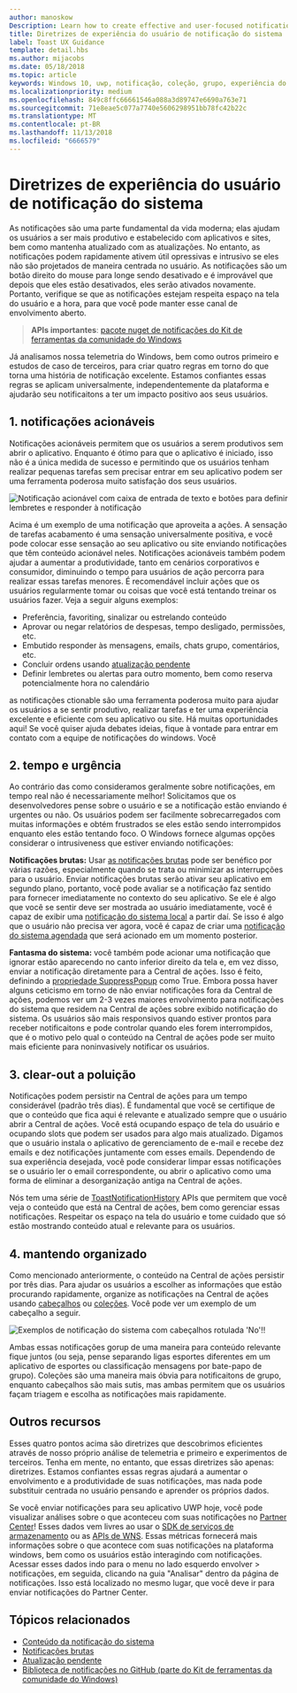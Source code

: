 ```yaml
---
author: manoskow
Description: Learn how to create effective and user-focused notifications that make your users productive and happy.
title: Diretrizes de experiência do usuário de notificação do sistema
label: Toast UX Guidance
template: detail.hbs
ms.author: mijacobs
ms.date: 05/18/2018
ms.topic: article
keywords: Windows 10, uwp, notificação, coleção, grupo, experiência do usuário, diretrizes de experiência do usuário, diretrizes, ação, notificação do sistema, Central de ações, noninterruptive, notificações efetivas, não intrusivos notificações, acionáveis, gerenciar, organizar
ms.localizationpriority: medium
ms.openlocfilehash: 849c8ffc66661546a088a3d89747e6690a763e71
ms.sourcegitcommit: 71e8eae5c077a7740e5606298951bb78fc42b22c
ms.translationtype: MT
ms.contentlocale: pt-BR
ms.lasthandoff: 11/13/2018
ms.locfileid: "6666579"
---
```

# <a name="toast-notification-ux-guidance"></a>Diretrizes de experiência do usuário de notificação do sistema
As notificações são uma parte fundamental da vida moderna; elas ajudam os usuários a ser mais produtivo e estabelecido com aplicativos e sites, bem como mantenha atualizado com as atualizações. No entanto, as notificações podem rapidamente ativem útil opressivas e intrusivo se eles não são projetados de maneira centrada no usuário. As notificações são um botão direito do mouse para longe sendo desativado e é improvável que depois que eles estão desativados, eles serão ativados novamente.  Portanto, verifique se que as notificações estejam respeita espaço na tela do usuário e a hora, para que você pode manter esse canal de envolvimento aberto.

> **APIs importantes**: [pacote nuget de notificações do Kit de ferramentas da comunidade do Windows](https://www.nuget.org/packages/Microsoft.Toolkit.Uwp.Notifications/)

Já analisamos nossa telemetria do Windows, bem como outros primeiro e estudos de caso de terceiros, para criar quatro regras em torno do que torna uma história de notificação excelente.  Estamos confiantes essas regras se aplicam universalmente, independentemente da plataforma e ajudarão seu notificaitons a ter um impacto positivo aos seus usuários.

## <a name="1-actionable-notifications"></a>1. notificações acionáveis
Notificações acionáveis permitem que os usuários a serem produtivos sem abrir o aplicativo.  Enquanto é ótimo para que o aplicativo é iniciado, isso não é a única medida de sucesso e permitindo que os usuários tenham realizar pequenas tarefas sem precisar entrar em seu aplicativo podem ser uma ferramenta poderosa muito satisfação dos seus usuários.

![Notificação acionável com caixa de entrada de texto e botões para definir lembretes e responder à notificação](images/actionable-notification-example01.png)

Acima é um exemplo de uma notificação que aproveita a ações. A sensação de tarefas acabamento é uma sensação universalmente positiva, e você pode colocar esse sensação ao seu aplicativo ou site enviando notificações que têm conteúdo acionável neles. Notificações acionáveis também podem ajudar a aumentar a produtividade, tanto em cenários corporativos e consumidor, diminuindo o tempo para usuários de ação percorra para realizar essas tarefas menores. É recomendável incluir ações que os usuários regularmente tomar ou coisas que você está tentando treinar os usuários fazer.  Veja a seguir alguns exemplos:
* Preferência, favoriting, sinalizar ou estrelando conteúdo
* Aprovar ou negar relatórios de despesas, tempo desligado, permissões, etc.
* Embutido responder às mensagens, emails, chats grupo, comentários, etc.
* Concluir ordens usando [atualização pendente](toast-pending-update.md)
* Definir lembretes ou alertas para outro momento, bem como reserva potencialmente hora no calendário

as notificações ctionable são uma ferramenta poderosa muito para ajudar os usuários a se sentir produtivo, realizar tarefas e ter uma experiência excelente e eficiente com seu aplicativo ou site.  Há muitas oportunidades aqui! Se você quiser ajuda debates ideias, fique à vontade para entrar em contato com a equipe de notificações do windows.  Você 

## <a name="2-timing-and-urgency"></a>2. tempo e urgência
Ao contrário das como consideramos geralmente sobre notificações, em tempo real não é necessariamente melhor! Solicitamos que os desenvolvedores pense sobre o usuário e se a notificação estão enviando é urgentes ou não. Os usuários podem ser facilmente sobrecarregados com muitas informações e obtém frustrados se eles estão sendo interrompidos enquanto eles estão tentando foco. O Windows fornece algumas opções considerar o intrusiveness que estiver enviando notificações:

**Notificações brutas:** Usar [as notificações brutas](raw-notification-overview.md) pode ser benéfico por várias razões, especialmente quando se trata ou minimizar as interrupções para o usuário.  Enviar notificações brutas serão ativar seu aplicativo em segundo plano, portanto, você pode avaliar se a notificação faz sentido para fornecer imediatamente no contexto do seu aplicativo. Se ele é algo que você se sentir deve ser mostrada ao usuário imediatamente, você é capaz de exibir uma [notificação do sistema local](send-local-toast.md) a partir daí.  Se isso é algo que o usuário não precisa ver agora, você é capaz de criar uma [notificação do sistema agendada](https://blogs.msdn.microsoft.com/tiles_and_toasts/2016/09/30/quickstart-sending-an-alarm-in-windows-10/) que será acionado em um momento posterior.

**Fantasma do sistema:** você também pode acionar uma notificação que ignorar estão aparecendo no canto inferior direito da tela e, em vez disso, enviar a notificação diretamente para a Central de ações. Isso é feito, definindo a [propriedade SuppressPopup](https://docs.microsoft.com/en-us/uwp/api/windows.ui.notifications.toastnotification.suppresspopup) como True. Embora possa haver alguns ceticismo em torno de não enviar notificações fora da Central de ações, podemos ver um 2-3 vezes maiores envolvimento para notificações do sistema que residem na Central de ações sobre exibido notificação do sistema.  Os usuários são mais responsivos quando estiver prontos para receber notificaitons e pode controlar quando eles forem interrompidos, que é o motivo pelo qual o conteúdo na Central de ações pode ser muito mais eficiente para noninvasively notificar os usuários.

## <a name="3-clear-out-the-clutter"></a>3. clear-out a poluição
Notificações podem persistir na Central de ações para um tempo considerável (padrão três dias).  É fundamental que você se certifique de que o conteúdo que fica aqui é relevante e atualizado sempre que o usuário abrir a Central de ações. Você está ocupando espaço de tela do usuário e ocupando slots que podem ser usados para algo mais atualizado.  Digamos que o usuário instala o aplicativo de gerenciamento de e-mail e recebe dez emails e dez notificações juntamente com esses emails.  Dependendo de sua experiência desejada, você pode considerar limpar essas notificações se o usuário ler o email correspondente, ou abrir o aplicativo como uma forma de eliminar a desorganização antiga na Central de ações.

Nós tem uma série de [ToastNotificationHistory](https://docs.microsoft.com/en-us/uwp/api/windows.ui.notifications.toastnotificationhistory) APIs que permitem que você veja o conteúdo que está na Central de ações, bem como gerenciar essas notificações. Respeitar os espaço na tela do usuário e tome cuidado que só estão mostrando conteúdo atual e relevante para os usuários.

## <a name="4-keeping-organized"></a>4. mantendo organizado
Como mencionado anteriormente, o conteúdo na Central de ações persistir por três dias.  Para ajudar os usuários a escolher as informações que estão procurando rapidamente, organize as notificações na Central de ações usando [cabeçalhos](https://docs.microsoft.com/en-us/windows/uwp/design/shell/tiles-and-notifications/toast-headers) ou [coleções](https://docs.microsoft.com/en-us/uwp/api/windows.ui.notifications.toastcollection). Você pode ver um exemplo de um cabeçalho a seguir.

![Exemplos de notificação do sistema com cabeçalhos rotulada 'No'!!](images/toast-headers-action-center.png)

Ambas essas notificações gorup de uma maneira para conteúdo relevante fique juntos (ou seja, pense separando ligas esportes diferentes em um aplicativo de esportes ou classificação mensagens por bate-papo de grupo). Coleções são uma maneira mais óbvia para notificaitons de grupo, enquanto cabeçalhos são mais sutis, mas ambas permitem que os usuários façam triagem e escolha as notificações mais rapidamente. 

## <a name="other-resources"></a>Outros recursos
Esses quatro pontos acima são diretrizes que descobrimos eficientes através de nosso próprio análise de telemetria e primeiro e experimentos de terceiros. Tenha em mente, no entanto, que essas diretrizes são apenas: diretrizes.  Estamos confiantes essas regras ajudará a aumentar o envolvimento e a produtividade de suas notificações, mas nada pode substituir centrada no usuário pensando e aprender os próprios dados.  

Se você enviar notificações para seu aplicativo UWP hoje, você pode visualizar análises sobre o que aconteceu com suas notificações no [Partner Center](https://partner.microsoft.com/dashboard)! Esses dados vem livres ao usar o [SDK de serviços de armazenamento](https://marketplace.visualstudio.com/items?itemName=AdMediator.MicrosoftStoreServicesSDK) ou as [APIs de WNS](https://docs.microsoft.com/en-us/windows/uwp/design/shell/tiles-and-notifications/windows-push-notification-services--wns--overview). Essas métricas fornecerá mais informações sobre o que acontece com suas notificações na plataforma windows, bem como os usuários estão interagindo com notificações. Acessar esses dados indo para o menu no lado esquerdo envolver > notificações, em seguida, clicando na guia "Analisar" dentro da página de notificações.  Isso está localizado no mesmo lugar, que você deve ir para enviar notificações do Partner Center.

## <a name="related-topics"></a>Tópicos relacionados

* [Conteúdo da notificação do sistema](adaptive-interactive-toasts.md)
* [Notificações brutas](raw-notification-overview.md)
* [Atualização pendente](toast-pending-update.md)
* [Biblioteca de notificações no GitHub (parte do Kit de ferramentas da comunidade do Windows)](https://github.com/Microsoft/UWPCommunityToolkit/tree/master/Microsoft.Toolkit.Uwp.Notifications)
